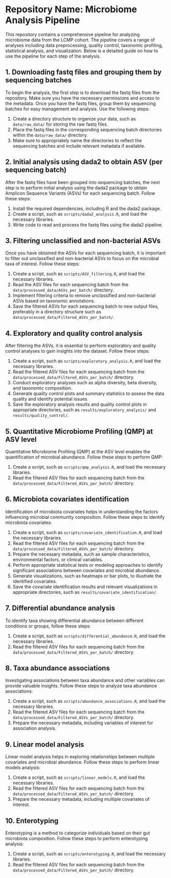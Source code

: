 # Repository Name: Microbiome Analysis Pipeline

This repository contains a comprehensive pipeline for analyzing microbiome data from the LCMP cohort. The pipeline covers a range of analyses including data preprocessing, quality control, taxonomic profiling, statistical analysis, and visualization. Below is a detailed guide on how to use the pipeline for each step of the analysis.

## 1. Downloading fastq files and grouping them by sequencing batches

To begin the analysis, the first step is to download the fastq files from the repository. Make sure you have the necessary permissions and access to the metadata. Once you have the fastq files, group them by sequencing batches for easy management and analysis. Use the following steps:

1. Create a directory structure to organize your data, such as `data/raw_data/` for storing the raw fastq files.
2. Place the fastq files in the corresponding sequencing batch directories within the `data/raw_data/` directory.
3. Make sure to appropriately name the directories to reflect the sequencing batches and include relevant metadata if available.

## 2. Initial analysis using dada2 to obtain ASV (per sequencing batch)

After the fastq files have been grouped into sequencing batches, the next step is to perform initial analysis using the dada2 package to obtain Amplicon Sequence Variants (ASVs) for each sequencing batch. Follow these steps:

1. Install the required dependencies, including R and the dada2 package.
2. Create a script, such as `scripts/dada2_analysis.R`, and load the necessary libraries.
3. Write code to read and process the fastq files using the dada2 pipeline.

## 3. Filtering unclassified and non-bacterial ASVs

Once you have obtained the ASVs for each sequencing batch, it is important to filter out unclassified and non-bacterial ASVs to focus on the microbial taxa of interest. Follow these steps:

1. Create a script, such as `scripts/ASV_filtering.R`, and load the necessary libraries.
2. Read the ASV files for each sequencing batch from the `data/processed_data/ASVs_per_batch/` directory.
3. Implement filtering criteria to remove unclassified and non-bacterial ASVs based on taxonomic annotations.
4. Save the filtered ASVs for each sequencing batch to new output files, preferably in a directory structure such as `data/processed_data/Filtered_ASVs_per_batch/`.

## 4. Exploratory and quality control analysis

After filtering the ASVs, it is essential to perform exploratory and quality control analyses to gain insights into the dataset. Follow these steps:

1. Create a script, such as `scripts/exploratory_analysis.R`, and load the necessary libraries.
2. Read the filtered ASV files for each sequencing batch from the `data/processed_data/Filtered_ASVs_per_batch/` directory.
3. Conduct exploratory analyses such as alpha diversity, beta diversity, and taxonomic composition.
4. Generate quality control plots and summary statistics to assess the data quality and identify potential issues.
5. Save the exploratory analysis results and quality control plots in appropriate directories, such as `results/exploratory_analysis/` and `results/quality_control/`.

## 5. Quantitative Microbiome Profiling (QMP) at ASV level

Quantitative Microbiome Profiling (QMP) at the ASV level enables the quantification of microbial abundance. Follow these steps to perform QMP:

1. Create a script, such as `scripts/qmp_analysis.R`, and load the necessary libraries.
2. Read the filtered ASV files for each sequencing batch from the `data/processed_data/Filtered_ASVs_per_batch/` directory.


## 6. Microbiota covariates identification

Identification of microbiota covariates helps in understanding the factors influencing microbial community composition. Follow these steps to identify microbiota covariates:

1. Create a script, such as `scripts/covariate_identification.R`, and load the necessary libraries.
2. Read the filtered ASV files for each sequencing batch from the `data/processed_data/Filtered_ASVs_per_batch/` directory.
3. Prepare the necessary metadata, such as sample characteristics, environmental factors, or clinical variables.
4. Perform appropriate statistical tests or modeling approaches to identify significant associations between covariates and microbial abundance.
5. Generate visualizations, such as heatmaps or bar plots, to illustrate the identified covariates.
6. Save the covariate identification results and relevant visualizations in appropriate directories, such as `results/covariate_identification/`.

## 7. Differential abundance analysis

To identify taxa showing differential abundance between different conditions or groups, follow these steps:

1. Create a script, such as `scripts/differential_abundance.R`, and load the necessary libraries.
2. Read the filtered ASV files for each sequencing batch from the `data/processed_data/Filtered_ASVs_per_batch/` directory.
   
## 8. Taxa abundance associations

Investigating associations between taxa abundance and other variables can provide valuable insights. Follow these steps to analyze taxa abundance associations:

1. Create a script, such as `scripts/abundance_associations.R`, and load the necessary libraries.
2. Read the filtered ASV files for each sequencing batch from the `data/processed_data/Filtered_ASVs_per_batch/` directory.
3. Prepare the necessary metadata, including variables of interest for association analysis.
  
## 9. Linear model analysis

Linear model analysis helps in exploring relationships between multiple covariates and microbial abundance. Follow these steps to perform linear models analysis:

1. Create a script, such as `scripts/linear_models.R`, and load the necessary libraries.
2. Read the filtered ASV files for each sequencing batch from the `data/processed_data/Filtered_ASVs_per_batch/` directory.
3. Prepare the necessary metadata, including multiple covariates of interest.

## 10. Enterotyping

Enterotyping is a method to categorize individuals based on their gut microbiota composition. Follow these steps to perform enterotyping analysis:

1. Create a script, such as `scripts/enterotyping.R`, and load the necessary libraries.
2. Read the filtered ASV files for each sequencing batch from the `data/processed_data/Filtered_ASVs_per_batch/` directory.


